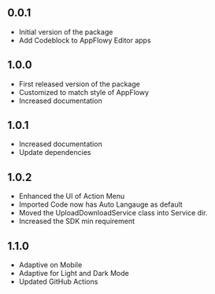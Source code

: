 ## 0.0.1

* Initial version of the package
* Add Codeblock to AppFlowy Editor apps

## 1.0.0

* First released version of the package
* Customized to match style of AppFlowy
* Increased documentation

## 1.0.1

* Increased documentation
* Update dependencies

## 1.0.2

* Enhanced the UI of Action Menu
* Imported Code now has Auto Langauge as default
* Moved the UploadDownloadService class into Service dir.
* Increased the SDK min requirement

## 1.1.0

* Adaptive on Mobile
* Adaptive for Light and Dark Mode
* Updated GitHub Actions